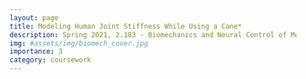 ```yaml
---
layout: page
title: Modeling Human Joint Stiffness While Using a Cane*
description: Spring 2021, 2.183 - Biomechanics and Neural Control of Movement project
img: #assets/img/biomech_cover.jpg
importance: 3
category: coursework
---
```

